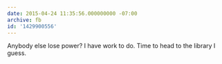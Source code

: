 ```yaml
---
date: 2015-04-24 11:35:56.000000000 -07:00
archive: fb
id: '1429900556'
---
```


Anybody else lose power? I have work to do. Time to head to the library I guess.
